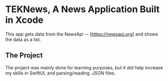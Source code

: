 # TEKNews, A News Application Built in Xcode

This app gets data from the NewsApi -- [https://newsapi.org] and shows the data as a list. 

## The Project

The project was mainly done for learning purposes, but it did help increase my skills in SwiftUI, and parsing/reading .JSON files.

